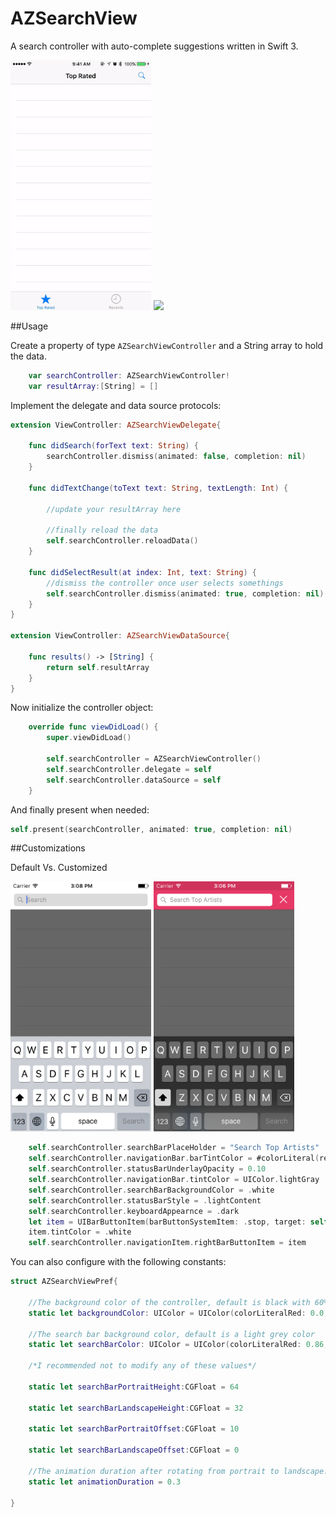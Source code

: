 # AZSearchView
A search controller with auto-complete suggestions written in Swift 3.

<img src="screenshots/gif1.gif"  height="400" /> <img src="screenshots/gif2.gif"  height="400" />

##Usage

Create a property of type ```AZSearchViewController``` and a String array to hold the data.
```swift
    var searchController: AZSearchViewController!
    var resultArray:[String] = []
```

Implement the delegate and data source protocols:
```swift
extension ViewController: AZSearchViewDelegate{
    
    func didSearch(forText text: String) {
        searchController.dismiss(animated: false, completion: nil)
    }
    
    func didTextChange(toText text: String, textLength: Int) {
        
        //update your resultArray here
        
        //finally reload the data
        self.searchController.reloadData()
    }
    
    func didSelectResult(at index: Int, text: String) {
        //dismiss the controller once user selects somethings
        self.searchController.dismiss(animated: true, completion: nil)
    }
}

extension ViewController: AZSearchViewDataSource{
    
    func results() -> [String] {
        return self.resultArray
    }
}
```

Now initialize the controller object:
```swift
    override func viewDidLoad() {
        super.viewDidLoad()
        
        self.searchController = AZSearchViewController()
        self.searchController.delegate = self
        self.searchController.dataSource = self
    }
```

And finally present when needed:

```swift
self.present(searchController, animated: true, completion: nil)
```

##Customizations

Default Vs. Customized

<img src="screenshots/default.png"  height="400" />
<img src="screenshots/customized.png"  height="400" />

```swift
    self.searchController.searchBarPlaceHolder = "Search Top Artists"
    self.searchController.navigationBar.barTintColor = #colorLiteral(red: 0.9019607843, green: 0.2235294118, blue: 0.4, alpha: 1)
    self.searchController.statusBarUnderlayOpacity = 0.10
    self.searchController.navigationBar.tintColor = UIColor.lightGray
    self.searchController.searchBarBackgroundColor = .white
    self.searchController.statusBarStyle = .lightContent
    self.searchController.keyboardAppearnce = .dark
    let item = UIBarButtonItem(barButtonSystemItem: .stop, target: self, action: #selector(ViewController.close(sender:)))
    item.tintColor = .white
    self.searchController.navigationItem.rightBarButtonItem = item
```

You can also configure with the following constants:

```swift
struct AZSearchViewPref{
    
    //The background color of the controller, default is black with 60% opacity
    static let backgroundColor: UIColor = UIColor(colorLiteralRed: 0.0, green: 0.0, blue: 0.0, alpha: 0.6)
   
    //The search bar background color, default is a light grey color
    static let searchBarColor: UIColor = UIColor(colorLiteralRed: 0.86, green: 0.86, blue: 0.86, alpha: 1)
    
    /*I recommended not to modify any of these values*/
    
    static let searchBarPortraitHeight:CGFloat = 64
    
    static let searchBarLandscapeHeight:CGFloat = 32
    
    static let searchBarPortraitOffset:CGFloat = 10
    
    static let searchBarLandscapeOffset:CGFloat = 0
    
    //The animation duration after rotating from portrait to landscape.
    static let animationDuration = 0.3

}

```

